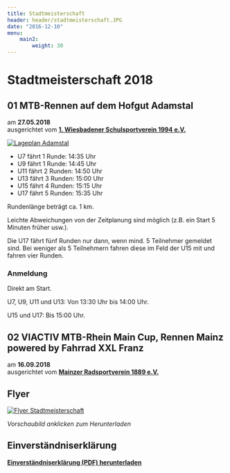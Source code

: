 ```yaml
---
title: Stadtmeisterschaft
header: header/stadtmeisterschaft.JPG
date: "2016-12-10"
menu: 
    main2:
        weight: 30
---
```


# Stadtmeisterschaft 2018


## 01 MTB-Rennen auf dem Hofgut Adamstal

am **27.05.2018**  
ausgerichtet vom **[1. Wiesbadener Schulsportverein 1994 e.V.](https://www.schulsportverein.de)**

[![Lageplan Adamstal](stadtmeisterschaft/lageplan-adamstal.jpg)](stadtmeisterschaft/lageplan-adamstal.jpg)

* U7 fährt 1 Runde: 14:35 Uhr
* U9 fährt 1 Runde: 14:45 Uhr
* U11 fährt 2 Runden: 14:50 Uhr
* U13 fährt 3 Runden: 15:00 Uhr
* U15 fährt 4 Runden: 15:15 Uhr
* U17 fährt 5 Runden: 15:35 Uhr

Rundenlänge beträgt ca. 1 km.

Leichte Abweichungen von der Zeitplanung sind möglich (z.B. ein Start 5 Minuten früher usw.).

Die U17 fährt fünf Runden nur dann, wenn mind. 5 Teilnehmer gemeldet sind.
Bei weniger als 5 Teilnehmern fahren diese im Feld der U15 mit und fahren vier Runden.

### Anmeldung

Direkt am Start.

U7, U9, U11 und U13: Von 13:30 Uhr bis 14:00 Uhr.

U15 und U17: Bis 15:00 Uhr.

## 02 VIACTIV MTB-Rhein Main Cup, Rennen Mainz powered by Fahrrad XXL Franz

am **16.09.2018**  
ausgerichtet vom **[Mainzer Radsportverein 1889 e.V.](https://www.mrsv.de/)**


## Flyer

[![Flyer Stadtmeisterschaft](stadtmeisterschaft/flyer_640.png)](stadtmeisterschaft/Stadtmeisterschaft-Flyer.pdf)

*Vorschaubild anklicken zum Herunterladen*

## Einverständniserklärung

**[Einverständniserklärung (PDF) herunterladen](stadtmeisterschaft/SM-Einverstaendniserklaerung-ab-2018.pdf)**

